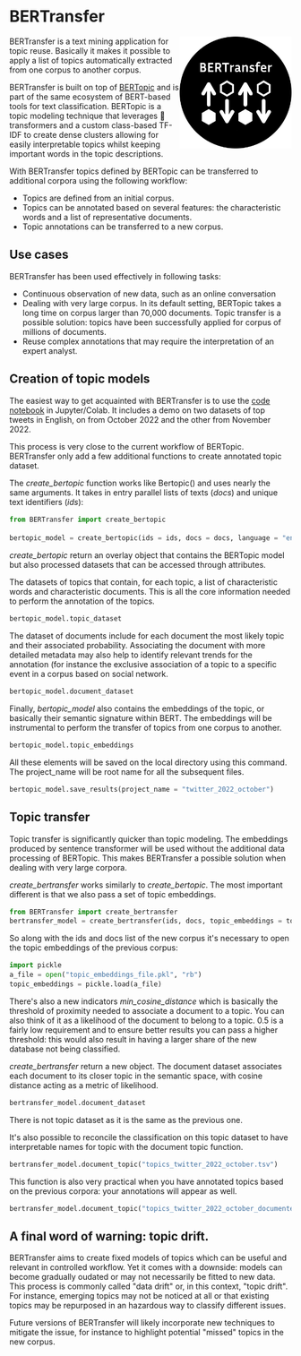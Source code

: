 # BERTransfer
<img src="https://raw.githubusercontent.com/Pclanglais/BERTransfer/main/BERTransfer.png" style="float:right;" alt="Bertransfer logo"  width="200"/>

BERTransfer is a text mining application for topic reuse. Basically it makes it possible to apply a list of topics automatically extracted from one corpus to another corpus.

BERTransfer is built on top of [BERTopic](https://github.com/MaartenGr/BERTopic) and is part of the same ecosystem of BERT-based tools for text classification. BERTopic is a topic modeling technique that leverages 🤗 transformers and a custom class-based TF-IDF to create dense clusters allowing for easily interpretable topics whilst keeping important words in the topic descriptions.

With BERTransfer topics defined by BERTopic can be transferred to additional corpora using the following workflow:
* Topics are defined from an initial corpus.
* Topics can be annotated based on several features: the characteristic words and a list of representative documents.
* Topic annotations can be transferred to a new corpus.

## Use cases

BERTransfer has been used effectively in following tasks:
* Continuous observation of new data, such as an online conversation
* Dealing with very large corpus. In its default setting, BERTopic takes a long time on corpus larger than 70,000 documents. Topic transfer is a possible solution: topics have been successfully applied for corpus of millions of documents.
* Reuse complex annotations that may require the interpretation of an expert analyst.

## Creation of topic models

The easiest way to get acquainted with BERTransfer is to use the [code notebook](https://colab.research.google.com/drive/1JC-8STCDhahnPg3Mk47j1C5GhB37pD9Q?usp=sharing) in Jupyter/Colab. It includes a demo on two datasets of top tweets in English, on from October 2022 and the other from November 2022.

This process is very close to the current workflow of BERTopic. BERTransfer only add a few additional functions to create annotated topic dataset.

The *create_bertopic* function works like Bertopic() and uses nearly the same arguments. It takes in entry parallel lists of texts (*docs*) and unique text identifiers (*ids*):

```python
from BERTransfer import create_bertopic

bertopic_model = create_bertopic(ids = ids, docs = docs, language = "english")
```

*create_bertopic* return an overlay object that contains the BERTopic model but also processed datasets that can be accessed through attributes. 

The datasets of topics that contain, for each topic, a list of characteristic words and characteristic documents. This is all the core information needed to perform the annotation of the topics.

```python
bertopic_model.topic_dataset
```

The dataset of documents include for each document the most likely topic and their associated probability. Associating the document with more detailed metadata may also help to identify relevant trends for the annotation (for instance the exclusive association of a topic to a specific event in a corpus based on social network.

```python
bertopic_model.document_dataset
```

Finally, *bertopic_model* also contains the embeddings of the topic, or basically their semantic signature within BERT. The embeddings will be instrumental to perform the transfer of topics from one corpus to another.

```python
bertopic_model.topic_embeddings
```

All these elements will be saved on the local directory using this command. The  project_name will be root name for all the subsequent files.

```python
bertopic_model.save_results(project_name = "twitter_2022_october")
```

## Topic transfer

Topic transfer is significantly quicker than topic modeling. The embeddings produced by sentence transformer will be used without the additional data processing of BERTopic. This makes BERTransfer a possible solution when dealing with very large corpora.

*create_bertransfer* works similarly to *create_bertopic*. The most important different is that we also pass a set of topic embeddings.

```python
from BERTransfer import create_bertransfer
bertransfer_model = create_bertransfer(ids, docs, topic_embeddings = topic_embeddings, language = "english", min_cosine_distance = 0.5)
```

So along with the ids and docs list of the new corpus it's necessary to open the topic embeddings of the previous corpus:

```python
import pickle
a_file = open("topic_embeddings_file.pkl", "rb")
topic_embeddings = pickle.load(a_file)
```

There's also a new indicators *min_cosine_distance* which is basically the threshold of proximity needed to associate a document to a topic. You can also think of it as a likelihood of the document to belong to a topic. 0.5 is a fairly low requirement and to ensure better results you can pass a higher threshold: this would also result in having a larger share of the new database not being classified.

*create_bertransfer* return a new object. The document dataset associates each document to its closer topic in the semantic space, with cosine distance acting as a metric of likelihood.

```python
bertransfer_model.document_dataset
```
There is not topic dataset as it is the same as the previous one.

It's also possible to reconcile the classification on this topic dataset to have interpretable names for topic with the document topic function.

```python
bertransfer_model.document_topic("topics_twitter_2022_october.tsv")
```

This function is also very practical when you have annotated topics based on the previous corpora: your annotations will appear as well.

```python
bertransfer_model.document_topic("topics_twitter_2022_october_documented.tsv").dropna()
```

## A final word of warning: topic drift.

BERTransfer aims to create fixed models of topics which can be useful and relevant in controlled workflow. Yet it comes with a downside: models can become gradually oudated or may not necessarily be fitted to new data. This process is commonly called "data drift" or, in this context, "topic drift".  For instance, emerging topics may not be noticed at all or that existing topics may be repurposed in an hazardous way to classify different issues.

Future versions of BERTransfer will likely incorporate new techniques to mitigate the issue, for instance to highlight potential "missed" topics in the new corpus.
